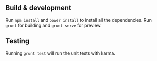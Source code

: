 ## Build & development

Run `npm install` and `bower install` to install all the dependencies.
Run `grunt` for building and `grunt serve` for preview.

## Testing

Running `grunt test` will run the unit tests with karma.
